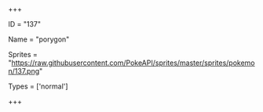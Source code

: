 




+++

ID = "137"

Name = "porygon"

Sprites = "https://raw.githubusercontent.com/PokeAPI/sprites/master/sprites/pokemon/137.png"

Types = ['normal']

+++

